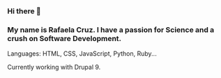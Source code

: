 ### Hi there 👋

### My name is Rafaela Cruz. I have a passion for Science and a crush on Software Development.

Languages: HTML, CSS, JavaScript, Python, Ruby...

Currently working with Drupal 9.

<!--
**rafaelapcruz/rafaelapcruz** is a ✨ _special_ ✨ repository because its `README.md` (this file) appears on your GitHub profile.

Here are some ideas to get you started:

- 🔭 I’m currently working on ...
- 🌱 I’m currently learning ...
- 👯 I’m looking to collaborate on ...
- 🤔 I’m looking for help with ...
- 💬 Ask me about ...
- 📫 How to reach me: ...
- 😄 Pronouns: ...
- ⚡ Fun fact: ...
-->
